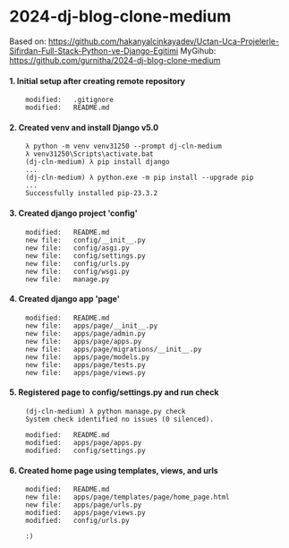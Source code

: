 # 2024-dj-blog-clone-medium
Based on: https://github.com/hakanyalcinkayadev/Uctan-Uca-Projelerle-Sifirdan-Full-Stack-Python-ve-Django-Egitimi
MyGihub: https://github.com/gurnitha/2024-dj-blog-clone-medium


#### 1. Initial setup after creating remote repository

        modified:   .gitignore
        modified:   README.md


#### 2. Created venv and install Django v5.0

        λ python -m venv venv31250 --prompt dj-cln-medium
        λ venv31250\Scripts\activate.bat
        (dj-cln-medium) λ pip install django
        ...
        (dj-cln-medium) λ python.exe -m pip install --upgrade pip
        ...
        Successfully installed pip-23.3.2


#### 3. Created django project 'config'

        modified:   README.md
        new file:   config/__init__.py
        new file:   config/asgi.py
        new file:   config/settings.py
        new file:   config/urls.py
        new file:   config/wsgi.py
        new file:   manage.py


#### 4. Created django app 'page'

        modified:   README.md
        new file:   apps/page/__init__.py
        new file:   apps/page/admin.py
        new file:   apps/page/apps.py
        new file:   apps/page/migrations/__init__.py
        new file:   apps/page/models.py
        new file:   apps/page/tests.py
        new file:   apps/page/views.py


#### 5. Registered page to config/settings.py and run check

        (dj-cln-medium) λ python manage.py check
        System check identified no issues (0 silenced).

        modified:   README.md
        modified:   apps/page/apps.py
        modified:   config/settings.py


#### 6. Created home page using templates, views, and urls

        modified:   README.md
        new file:   apps/page/templates/page/home_page.html
        new file:   apps/page/urls.py
        modified:   apps/page/views.py
        modified:   config/urls.py

        :)

      






















